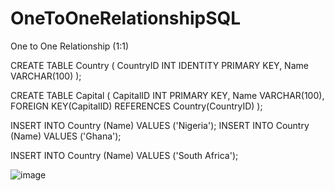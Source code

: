 # OneToOneRelationshipSQL
One to One Relationship (1:1)

CREATE TABLE Country
(
CountryID INT IDENTITY PRIMARY KEY,
Name VARCHAR(100)
);

CREATE TABLE Capital
(
CapitalID INT PRIMARY KEY,
Name VARCHAR(100),
FOREIGN KEY(CapitalID) REFERENCES Country(CountryID)
);


INSERT INTO Country (Name)
VALUES ('Nigeria');
INSERT INTO Country (Name)
VALUES ('Ghana');

INSERT INTO Country (Name)
VALUES ('South Africa');





![image](https://user-images.githubusercontent.com/57798592/223365526-d4d9ac8d-6778-4cc9-83a3-279c9a69119c.png)
